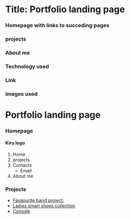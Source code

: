 # Title: Portfolio landing page
### Homepage with links to succeding pages
### projects
### About me
### Technology used
### Link
### images used

# Portfolio landing page
### Homepage
#### Kiru logo
1. Home
1. projects
1. Contacts
    + Email
1. About me
### Projects
* [Favaourite band project:](https://kiru-axis.github.io/my-favourite-band-project/)
* [Ladies smart shoes collection](https://kiru-axis.github.io/Ladies-smart-shoes-collection/)
* [Console](https://kiru-axis.github.io/console/)